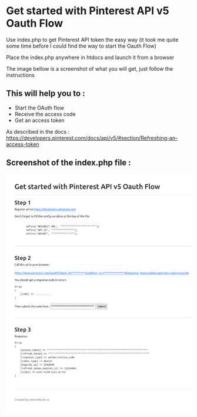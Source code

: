 # Get started with Pinterest API v5 Oauth Flow

Use index.php to get Pinterest API token the easy way (it took me quite some time before I could find the way to start the Oauth Flow)

Place the index.php anywhere in htdocs and launch it from a browser

The image bellow is a screenshot of what you will get, just follow the instructions

## This will help you to :

- Start the OAuth flow
- Receive the access code
- Get an access token

As described in the docs :
https://developers.pinterest.com/docs/api/v5/#section/Refreshing-an-access-token

## Screenshot of the index.php file :


![Capture du 2021-04-01 13-13-49](https://raw.githubusercontent.com/antoinebaron-io/utils/main/get_started_with_pinterest_api/index.png)
